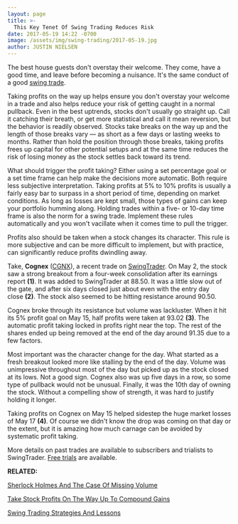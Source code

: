 ```yaml
---
layout: page
title: >-
  This Key Tenet Of Swing Trading Reduces Risk
date: 2017-05-19 14:22 -0700
image: /assets/img/swing-trading/2017-05-19.jpg
author: JUSTIN NIELSEN
---
```






The best house guests don't overstay their welcome. They come, have a good time, and leave before becoming a nuisance. It's the same conduct of a good [swing trade](https://www.investors.com/ibd-university/swing-trading/).


Taking profits on the way up helps ensure you don't overstay your welcome in a trade and also helps reduce your risk of getting caught in a normal pullback. Even in the best uptrends, stocks don't usually go straight up. Call it catching their breath, or get more statistical and call it mean reversion, but the behavior is readily observed. Stocks take breaks on the way up and the length of those breaks vary — as short as a few days or lasting weeks to months. Rather than hold the position through those breaks, taking profits frees up capital for other potential setups and at the same time reduces the risk of losing money as the stock settles back toward its trend.


What should trigger the profit taking? Either using a set percentage goal or a set time frame can help make the decisions more automatic. Both require less subjective interpretation. Taking profits at 5% to 10% profits is usually a fairly easy bar to surpass in a short period of time, depending on market conditions. As long as losses are kept small, those types of gains can keep your portfolio humming along. Holding trades within a five- or 10-day time frame is also the norm for a swing trade. Implement these rules automatically and you won't vacillate when it comes time to pull the trigger.


Profits also should be taken when a stock changes its character. This rule is more subjective and can be more difficult to implement, but with practice, can significantly reduce profits dwindling away.


Take, **Cognex** ([CGNX](https://research.investors.com/quote.aspx?symbol=CGNX)), a recent trade on [SwingTrader](http://shop.investors.com/offer/splashresponsive.aspx?id=SwingTrader&src=A011LPH). On May 2, the stock saw a strong breakout from a four-week consolidation after its earnings report **(1)**. It was added to SwingTrader at 88.50. It was a little slow out of the gate, and after six days closed just about even with the entry day close **(2)**. The stock also seemed to be hitting resistance around 90.50.


Cognex broke through its resistance but volume was lackluster. When it hit its 5% profit goal on May 15, half profits were taken at 93.02 **(3)**. The automatic profit taking locked in profits right near the top. The rest of the shares ended up being removed at the end of the day around 91.35 due to a few factors.


Most important was the character change for the day. What started as a fresh breakout looked more like stalling by the end of the day. Volume was unimpressive throughout most of the day but picked up as the stock closed at its lows. Not a good sign. Cognex also was up five days in a row, so some type of pullback would not be unusual. Finally, it was the 10th day of owning the stock. Without a compelling show of strength, it was hard to justify holding it longer.


Taking profits on Cognex on May 15 helped sidestep the huge market losses of May 17 **(4)**. Of course we didn't know the drop was coming on that day or the extent, but it is amazing how much carnage can be avoided by systematic profit taking.


More details on past trades are available to subscribers and trialists to SwingTrader. [Free trials](http://shop.investors.com/offer/splashresponsive.aspx?id=SwingTrader&src=A011LPH) are available.


**RELATED:**


[Sherlock Holmes And The Case Of Missing Volume](https://www.investors.com/research/swing-trading/sherlock-holmes-and-the-case-of-missing-volume/)


[Take Stock Profits On The Way Up To Compound Gains](https://www.investors.com/research/swing-trading/taking-stock-profits-on-the-way-up-to-compound-gains/)


[Swing Trading Strategies And Lessons](https://www.investors.com/ibd-university/swing-trading/)




